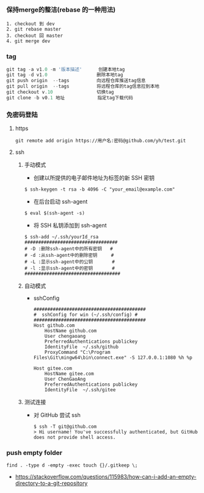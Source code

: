 ### 保持merge的整洁(rebase 的一种用法)

```shell
1. checkout 到 dev
2. git rebase master
3. checkout 回 master
4. git merge dev 
```

### tag

```powershell
git tag -a v1.0 -m '版本描述'	   创建本地tag
git tag -d v1.0					 删除本地tag
git push origin  --tags          向远程仓库推送tag信息
git pull origin  --tags          将远程仓库的tag信息拉到本地
git checkout v.10                切换tag
git clone -b v0.1 地址			指定tag下载代码
```

### 免密码登陆

1. https

   ```
   git remote add origin https://用户名:密码@github.com/yh/test.git
   ```

2. ssh

   1. 手动模式

      - 创建以所提供的电子邮件地址为标签的新 SSH 密钥

      ```shell
      $ ssh-keygen -t rsa -b 4096 -C "your_email@example.com"
      ```

      - 在后台启动 ssh-agent

      ```shell
      $ eval $(ssh-agent -s)
      ```

      - 将 SSH 私钥添加到 ssh-agent

      ```shell
      $ ssh-add ~/.ssh/yourId_rsa
      ##################################
      # -D :删除ssh-agent中的所有密钥   #                                                
      # -d :从ssh-agent中的删除密钥     #                                                 
      # -L :显示ssh-agent中的公钥       #                                                
      # -l :显示ssh-agent中的密钥       #                                         
      ###################################
      ```

   2. 自动模式

      - sshConfig

         ```shell
         #########################################
         #  sshConfig for win (~/.ssh/config) #
         #########################################
         Host github.com
             HostName github.com
             User chengaoang
             PreferredAuthentications publickey
             IdentityFile  ~/.ssh/github
             ProxyCommand "C:\Program Files\Git\mingw64\bin\connect.exe" -S 127.0.0.1:1080 %h %p
         
         Host gitee.com
             HostName gitee.com
             User ChenGaoAng
             PreferredAuthentications publickey
             IdentityFile  ~/.ssh/gitee
         ```

   3. 测试连接

       - 对 GitHub 尝试 ssh

            ```shell
            $ ssh -T git@github.com
            > Hi username! You've successfully authenticated, but GitHub does not provide shell access.
            ```

### push empty folder

```shell
find . -type d -empty -exec touch {}/.gitkeep \;
```

- https://stackoverflow.com/questions/115983/how-can-i-add-an-empty-directory-to-a-git-repository